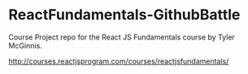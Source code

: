 # ReactFundamentals-GithubBattle

Course Project repo for the React JS Fundamentals course by Tyler McGinnis.

http://courses.reactjsprogram.com/courses/reactjsfundamentals/

